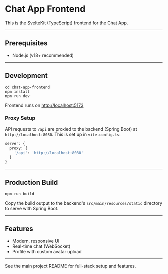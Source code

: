 # Chat App Frontend

This is the SvelteKit (TypeScript) frontend for the Chat App.

---

## Prerequisites
- Node.js (v18+ recommended)

---

## Development

```
cd chat-app-frontend
npm install
npm run dev
```
Frontend runs on [http://localhost:5173](http://localhost:5173)

### Proxy Setup
API requests to `/api` are proxied to the backend (Spring Boot) at `http://localhost:8080`.
This is set up in `vite.config.ts`:
```ts
server: {
  proxy: {
    '/api': 'http://localhost:8080'
  }
}
```

---

## Production Build

```
npm run build
```
Copy the build output to the backend's `src/main/resources/static` directory to serve with Spring Boot.

---

## Features
- Modern, responsive UI
- Real-time chat (WebSocket)
- Profile with custom avatar upload

---

See the main project README for full-stack setup and features.
